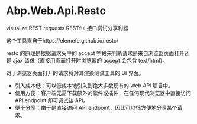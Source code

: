 # Abp.Web.Api.Restc
 visualize REST requests RESTful 接口调试分享利器

这个工具来自于https://elemefe.github.io/restc/  


restc 的原理是根据请求头中的 accept 字段来判断请求是来自浏览器页面打开还是 ajax 请求（直接用页面打开时浏览器的 accept 会包含 text/html）。   

对于浏览器页面打开的请求将对其渲染测试工具的 UI 界面。    



* 引入成本低：可以低成本地引入到绝大多数现有的 Web API 项目中。
* 使用方便：客户端无需下载额外的软件或插件，在任何现代浏览器中直接访问 API endpoint 即可调试该 API。
* 便于分享：由于是直接访问 API endpoint，因此可以很方便地分享某个请求。


